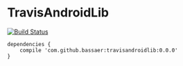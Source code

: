 # TravisAndroidLib

[![Build Status](https://travis-ci.org/bassaer/TravisAndroidLib.svg?branch=master)](https://travis-ci.org/bassaer/TravisAndroidLib)

```
dependencies {
    compile 'com.github.bassaer:travisandroidlib:0.0.0'
}
```
